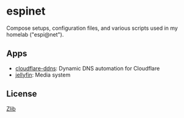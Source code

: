 # espinet

Compose setups, configuration files, and various scripts used in my homelab ("espi@net").

## Apps

- [cloudflare-ddns](./apps/cloudflare-ddns/): Dynamic DNS automation for Cloudflare
- [jellyfin](./apps/jellyfin/): Media system

## License

[Zlib][license]

[license]: LICENSE.md "Zlib"
